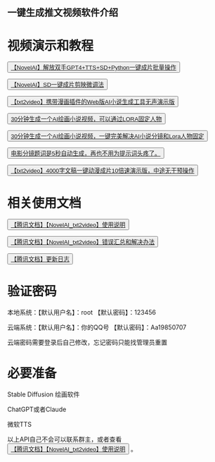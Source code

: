 <div class="row-fluid sortable ui-sortable">
    <div class="box span9" style="">
        <div class="box-header">
            <h2><i class="halflings-icon white font"></i><span class="break"></span>一键生成推文视频软件介绍</h2>
        </div>
        <div class="box-content">
            <div class="row-fluid">
                <div class="span10">
                    <h1>视频演示和教程</h1>
                    <p>
                        <button><a href="https://www.bilibili.com/video/BV12L41187En/" target="_blank">【NovelAI】解放双手GPT4+TTS+SD+Python一键成片批量操作</a></button>
                    </p>
                    <p>
                        <button><a href="https://www.bilibili.com/video/BV15m4y1h7Ft/" target="_blank">【NovelAI】SD一键成片剪映微调法</a></button>
                    </p>
                    <p>
                        <button><a href="https://www.bilibili.com/video/BV11X4y1b7xn/" target="_blank">【txt2video】携带漫画插件的Web版AI小说生成工具无声演示版</a></button>
                    </p>
                    <p>
                        <button><a href="https://www.bilibili.com/video/BV1YN411C7fd/" target="_blank">30分钟生成一个AI绘画小说视频，可以通过LORA固定人物</a></button>
                    </p>
                    <p>
                        <button><a href="https://www.bilibili.com/video/BV1WL411i7mF/" target="_blank">30分钟生成一个AI绘画小说视频，一键完美解决AI小说分镜和Lora人物固定</a></button>
                    </p>
                    <p>
                        <button><a href="https://www.bilibili.com/video/BV1gX4y147An/" target="_blank">电影分镜题词是5秒自动生成，再也不用为提示词头疼了。</a></button>
                    </p>
                    <p>
                        <button><a href="https://www.bilibili.com/video/BV1Tc411u7An/" target="_blank">【txt2video】4000字文稿一键动漫成片10倍速演示版，中途无干预操作</a></button>
                    </p>
                    <h1>相关使用文档</h1>
                    <p>
                        <button><a href="https://docs.qq.com/doc/DUExpT3NjdEJqbEFy" target="_blank">【腾讯文档】【NovelAI_txt2video】使用说明</a></button>
                    </p>
                    <p>
                        <button><a href="https://docs.qq.com/doc/DUE9BSFlEclhWb2V3" target="_blank">【腾讯文档】【NovelAI_txt2video】错误汇总和解决办法</a></button>
                    </p>
                    <p>
                        <button><a href="https://docs.qq.com/sheet/DUFhMTGRwTkxoUG5a" target="_blank">【腾讯文档】更新日志</a></button>
                    </p>
                    <h1>验证密码</h1>
                    <p>本地系统：【默认用户名】：root 【默认密码】：123456</p>
                    <p>云端系统：【默认用户名】：你的QQ号 【默认密码】：Aa19850707</p>
                    <p>云端密码需要登录后自己修改，忘记密码只能找管理员重置</p>
                    <h1>必要准备</h1>
                    <p>Stable Diffusion 绘画软件</p>
                    <p>ChatGPT或者Claude</p>
                    <p>微软TTS</p>
                    <p>以上API自己不会可以联系群主，或者查看
                        <button><a href="https://docs.qq.com/doc/DUExpT3NjdEJqbEFy" target="_blank">【腾讯文档】【NovelAI_txt2video】使用说明</a></button>
                        。
                    </p>
                </div>
            </div>
        </div>
    </div>
 
